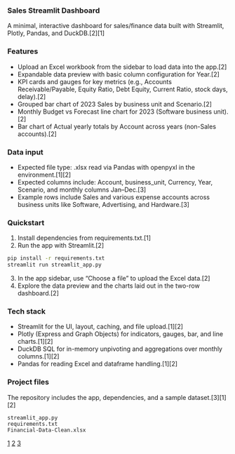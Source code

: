 
### Sales Streamlit Dashboard
A minimal, interactive dashboard for sales/finance data built with Streamlit, Plotly, Pandas, and DuckDB.[2][1]

### Features
- Upload an Excel workbook from the sidebar to load data into the app.[2]
- Expandable data preview with basic column configuration for Year.[2]
- KPI cards and gauges for key metrics (e.g., Accounts Receivable/Payable, Equity Ratio, Debt Equity, Current Ratio, stock days, delay).[2]
- Grouped bar chart of 2023 Sales by business unit and Scenario.[2]
- Monthly Budget vs Forecast line chart for 2023 (Software business unit).[2]
- Bar chart of Actual yearly totals by Account across years (non-Sales accounts).[2]

### Data input
- Expected file type: .xlsx read via Pandas with openpyxl in the environment.[1][2]
- Expected columns include: Account, business_unit, Currency, Year, Scenario, and monthly columns Jan–Dec.[3]
- Example rows include Sales and various expense accounts across business units like Software, Advertising, and Hardware.[3]

### Quickstart
1) Install dependencies from requirements.txt.[1]
2) Run the app with Streamlit.[2]

```bash
pip install -r requirements.txt
streamlit run streamlit_app.py
```

3) In the app sidebar, use “Choose a file” to upload the Excel data.[2]
4) Explore the data preview and the charts laid out in the two-row dashboard.[2]

### Tech stack
- Streamlit for the UI, layout, caching, and file upload.[1][2]
- Plotly (Express and Graph Objects) for indicators, gauges, bar, and line charts.[1][2]
- DuckDB SQL for in-memory unpivoting and aggregations over monthly columns.[1][2]
- Pandas for reading Excel and dataframe handling.[1][2]

### Project files
The repository includes the app, dependencies, and a sample dataset.[3][1][2]

```text
streamlit_app.py
requirements.txt
Financial-Data-Clean.xlsx
```

[1](https://ppl-ai-file-upload.s3.amazonaws.com/web/direct-files/attachments/85500945/ae6afceb-4773-404a-a7f7-7382706fbcc6/requirements.txt)
[2](https://ppl-ai-file-upload.s3.amazonaws.com/web/direct-files/attachments/85500945/d2f38b6f-dd1c-4283-940a-b52091bff3a4/streamlit_app.py)
[3](https://ppl-ai-file-upload.s3.amazonaws.com/web/direct-files/attachments/85500945/7728bd66-e2c4-4243-8e70-c4ed862fe566/Financial-Data-Clean.xlsx)
